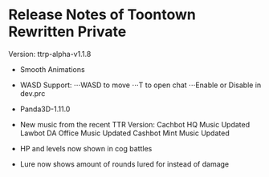 # Release Notes of Toontown Rewritten Private

Version: ttrp-alpha-v1.1.8

- Smooth Animations

- WASD Support:
⋅⋅⋅WASD to move
⋅⋅⋅T to open chat
⋅⋅⋅Enable or Disable in dev.prc

- Panda3D-1.11.0

- New music from the recent TTR Version:
  Cachbot HQ Music Updated
  Lawbot DA Office Music Updated
  Cashbot Mint Music Updated

- HP and levels now shown in cog battles

- Lure now shows amount of rounds lured for instead of damage
